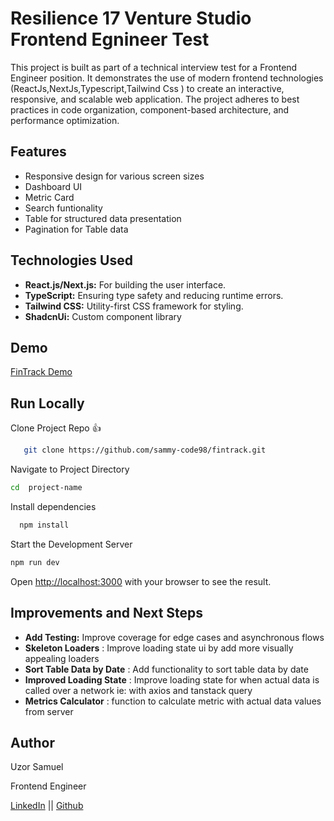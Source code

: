 # Resilience 17 Venture Studio Frontend Egnineer Test


This project is built as part of a technical interview test for a Frontend Engineer  position. It demonstrates the use of modern frontend technologies (ReactJs,NextJs,Typescript,Tailwind Css ) to create an interactive, responsive, and scalable web application. The project adheres to best practices in code organization, component-based architecture, and performance optimization.


## Features
- Responsive design for various screen sizes
- Dashboard UI
- Metric Card
- Search funtionality
- Table for structured data presentation 
- Pagination for Table data


## Technologies Used
- **React.js/Next.js:** For building the user interface.
- **TypeScript:** Ensuring type safety and reducing runtime errors.
- **Tailwind CSS:** Utility-first CSS framework for styling.
- **ShadcnUi:** Custom component library




## Demo
[FinTrack Demo](https://samuel-uzor-foodex-task.vercel.app/)

## Run Locally

Clone Project Repo 👍

```bash
   git clone https://github.com/sammy-code98/fintrack.git 
   ```

Navigate to Project Directory
```bash
cd  project-name
```

Install dependencies 

```bash
  npm install
  ```

  Start the Development Server

  ```bash
  npm run dev
  ```

Open [http://localhost:3000](http://localhost:3000) with your browser to see the result.


## Improvements and Next Steps
- **Add Testing:** Improve coverage for edge cases and asynchronous flows
-  **Skeleton Loaders** : Improve loading state ui by add more visually appealing loaders
-  **Sort Table Data by Date** : Add functionality to sort table data by date
-  **Improved Loading State** : Improve loading state for when actual data is called over a network ie: with axios and tanstack query
-  **Metrics Calculator** : function to calculate metric with actual data values from server 





## Author

Uzor Samuel

Frontend Engineer

[LinkedIn](https://www.linkedin.com/in/samuel-uzor98/) || [Github](https://github.com/sammy-code98)